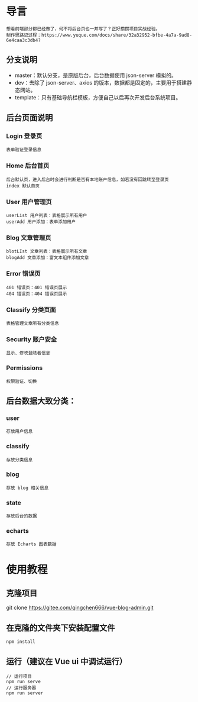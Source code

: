 <!--
 * @Description: admin 后台描述文件
 * @Author: CY小尘s
 * @Date: 2021-06-29 00:00:13
 * @LastEditTime: 2021-07-01 00:58:12
 * @LastEditors: 学习
-->
# 导言
    想着前端部分都已经做了，何不将后台页也一并写了？正好攒攒项目实战经验。
    制作思路记过程：https://www.yuque.com/docs/share/32a32952-bfbe-4a7a-9ad8-6e4caa3c3db4?
## 分支说明
- master：默认分支，是原版后台，后台数据使用 json-server 模拟的。
- dev：去除了 json-server、axios 的版本，数据都是固定的，主要用于搭建静态网站。
- template：只有基础导航栏模板，方便自己以后再次开发后台系统项目。
## 后台页面说明
### Login 登录页
    表单验证登录信息
### Home 后台首页
    后台默认页，进入后台时会进行判断是否有本地账户信息，如若没有回跳转至登录页
    index 默认首页
### User 用户管理页
    userList 用户列表：表格展示所有用户
    userAdd 用户添加：表单添加用户
### Blog 文章管理页
    blotLIst 文章列表：表格展示所有文章
    blogAdd 文章添加：富文本组件添加文章
### Error 错误页
    401 错误页：401 错误页展示
    404 错误页：404 错误页展示
### Classify 分类页面
    表格管理文章所有分类信息
### Security 账户安全
    显示、修改登陆者信息
### Permissions
    权限验证、切换
## 后台数据大致分类：
### user
    存放用户信息
### classify
    存放分类信息
### blog
    存放 blog 相关信息
### state
    存放后台的数据
### echarts
    存放 Echarts 图表数据
# 使用教程
## 克隆项目
git clone https://gitee.com/qingchen666/vue-blog-admin.git
## 在克隆的文件夹下安装配置文件
```
npm install
```
## 运行（建议在 Vue ui 中调试运行）
```
// 运行项目
npm run serve
// 运行服务器
npm run server
```